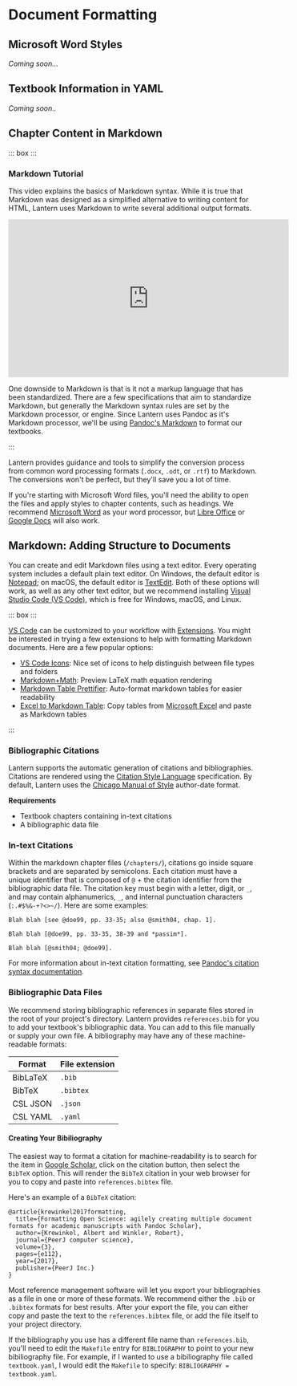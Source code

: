 # Document Formatting

## Microsoft Word Styles

_Coming soon..._

## Textbook Information in YAML

_Coming soon.._

## Chapter Content in Markdown

::: box :::

### Markdown Tutorial

This video explains the basics of Markdown syntax. While it is true that Markdown was designed as a simplified alternative to writing content for HTML, Lantern uses Markdown to write several additional output formats.  

<iframe width="560" height="315" src="https://www.youtube-nocookie.com/embed/2JE66WFpaII" title="YouTube video player" frameborder="0" allow="accelerometer; autoplay; clipboard-write; encrypted-media; gyroscope; picture-in-picture" allowfullscreen></iframe>

One downside to Markdown is that is it not a markup language that has been standardized. There are a few specifications that aim to standardize Markdown, but generally the Markdown syntax rules are set by the Markdown processor, or engine. Since Lantern uses Pandoc as it's Markdown processor, we'll be using [Pandoc's Markdown](https://pandoc.org/MANUAL.html#pandocs-markdown) to format our textbooks.

:::

Lantern provides guidance and tools to simplify the conversion process from common word processing formats (`.docx`, `.odt`, or `.rtf`) to Markdown. The conversions won't be perfect, but they'll save you a lot of time.

If you're starting with Microsoft Word files, you'll need the ability to open the files and apply styles to chapter contents, such as headings. We recommend [Microsoft Word](https://www.microsoft.com/en-us/microsoft-365/word?rtc=1) as your word processor, but [Libre Office](https://www.libreoffice.org/) or [Google Docs](https://www.google.com/docs/about/) will also work. 

## Markdown: Adding Structure to Documents

You can create and edit Markdown files using a text editor. Every operating system includes a default plain text editor. On Windows, the default editor is [Notepad](https://www.microsoft.com/en-us/p/windows-notepad/9msmlrh6lzf3?activetab=pivot:overviewtab); on macOS, the default editor is [TextEdit](https://support.apple.com/guide/textedit/welcome/mac). Both of these options will work, as well as any other text editor, but we recommend installing [Visual Studio Code (VS Code)](https://code.visualstudio.com/), which is free for Windows, macOS, and Linux.

::: box :::

[VS Code](https://code.visualstudio.com/) can be customized to your workflow with [Extensions](https://marketplace.visualstudio.com/). You might be interested in trying a few extensions to help with formatting Markdown documents. Here are a few popular options:

- [VS Code Icons](https://marketplace.visualstudio.com/items?itemName=vscode-icons-team.vscode-icons): Nice set of icons to help distinguish between file types and folders
- [Markdown+Math](https://marketplace.visualstudio.com/items?itemName=goessner.mdmath): Preview LaTeX math equation rendering
- [Markdown Table Prettifier](https://marketplace.visualstudio.com/items?itemName=darkriszty.markdown-table-prettify): Auto-format markdown tables for easier readability
- [Excel to Markdown Table](https://marketplace.visualstudio.com/items?itemName=csholmq.excel-to-markdown-table): Copy tables from [Microsoft Excel](https://www.microsoft.com/en-us/microsoft-365/excel) and paste as Markdown tables

:::

### Bibliographic Citations

Lantern supports the automatic generation of citations and bibliographies. Citations are rendered using the [Citation Style Language](https://docs.citationstyles.org/en/stable/specification.html) specification. By default, Lantern uses the [Chicago Manual of Style](https://chicagomanualofstyle.org/) author-date format. 

**Requirements**

- Textbook chapters containing in-text citations
- A bibliographic data file

### In-text Citations

Within the markdown chapter files (`/chapters/`), citations go inside square brackets and are separated by semicolons. Each citation must have a unique identifier that is composed of `@` + the citation identifier from the bibliographic data file. The citation key must begin with a letter, digit, or `_`, and may contain alphanumerics, `_`, and internal punctuation characters (`:.#$%&-+?<>~/`). Here are some examples:

```
Blah blah [see @doe99, pp. 33-35; also @smith04, chap. 1].

Blah blah [@doe99, pp. 33-35, 38-39 and *passim*].

Blah blah [@smith04; @doe99].
```

For more information about in-text citation formatting, see [Pandoc's citation syntax documentation](https://pandoc.org/MANUAL.html#extension-citations). 

### Bibliographic Data Files

We recommend storing bibliographic references in separate files stored in the root of your project's directory. Lantern provides `references.bib` for you to add your textbook's bibliographic data. You can add to this file manually or supply your own file. A bibliography may have any of these machine-readable formats:

| Format | File extension |
|-|-|
| BibLaTeX | `.bib` |
| BibTeX | `.bibtex` |
| CSL JSON | `.json` |
| CSL YAML | `.yaml` |

#### Creating Your Bibiliography

The easiest way to format a citation for machine-readability is to search for the item in [Google Scholar](https://scholar.google.com/), click on the citation button, then select the `BibTeX` option. This will render the `BibTeX` citation in your web browser for you to copy and paste into `references.bibtex` file. 

Here's an example of a `BibTeX` citation:

```
@article{krewinkel2017formatting,
  title={Formatting Open Science: agilely creating multiple document formats for academic manuscripts with Pandoc Scholar},
  author={Krewinkel, Albert and Winkler, Robert},
  journal={PeerJ computer science},
  volume={3},
  pages={e112},
  year={2017},
  publisher={PeerJ Inc.}
}
```

Most reference management software will let you export your bibliographies as a file in one or more of these formats. We recommend either the `.bib` or `.bibtex` formats for best results. After your export the file, you can either copy and paste the text to the `references.bibtex` file, or add the file itself to your project directory. 

If the bibliography you use has a different file name than `references.bib`, you'll need to edit the `Makefile` entry for `BIBLIOGRAPHY` to point to your new bibiliography file. For example, if I wanted to use a bibiliography file called `textbook.yaml`, I would edit the `Makefile` to specify: `BIBLIOGRAPHY = textbook.yaml`. 